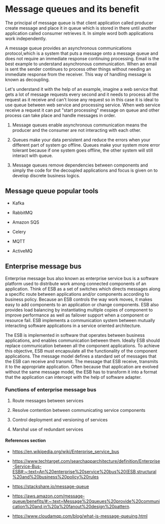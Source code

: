# Message queues and its benefit

The principal of message queue is that client application called producer create message and place it in queue which is stored in there until another application called consumer retrieves it. In simple word both applications work independently.

A message queue provides an asynchronous communications protocol,which is a system that puts a message onto a message queue and does not require an immediate response continuing processing. Email is the best example to understand asynchronous communication. When an email is sent the sender continues to process other things without needing an immediate response from the receiver. This way of handling message is known as decoupling.

Let's understand it with the help of an example, imagine a web service that gets a lot of message requests every second and it needs to process all the request as it receive and can't loose any request so in this case it is ideal to use queue between web service and processing service. When web service receive a request it can put "start processing" message on queue and other process can take place and handle messages in order.

1. Message queues enable asynchronous communication means the producer and the consumer are not interacting with each other.

2. Queues make your data persistent and reduce the errors when your different part of system go offline. Queues make your system more error tolerant because if one system goes offline, the other system will still interact with queue.

3. Message queues remove dependencies between components and simply the code for the decoupled applications and focus is given on to develop discrete business logics.

## Message queue popular tools

* Kafka

* RabbitMQ

* Amazon SQS

* Celery

* MQTT

* ActiveMQ

## Enterprise message bus

Enterprise message bus also known as enterprise service bus is a software platform used to distribute work among connected components of an application. Think of ESB as a set of switches which directs messages along a specific route between applications and/or components according to business policy. Because an ESB controls the way work moves, it makes easy to add components to an application or change components. ESB also provides load balancing by instantiating multiple copies of component to improve performance as well as failover support when a component or resource fail. ESB implements a communication system between mutually interacting software applications in a service oriented architecture.

The ESB is implemented in software that operates between business applications, and enables communication between them. Ideally ESB should replace communication between all the component applications. To achieve this objective, ESB must encapsulate all the functionality of the component applications. The message model defines a standard set of messages that the ESB can receive and transmit. The message that ESB receive, transmits it to the appropriate application. Often because that application are evolved without the same message model, the ESB has to transform it into a format that the application can intercept with the help of software adapter.

### Functions of enterprise message bus

1. Route messages between services

2. Resolve contention between communicating service components

3. Control deployment and versioning of services

4. Marshal use of redundant services

#### References section

* <https://en.wikipedia.org/wiki/Enterprise_service_bus>

* <https://www.techtarget.com/searchapparchitecture/definition/Enterprise-Service-Bus-ESB#:~:text=An%20enterprise%20service%20bus%20(ESB,structural%20and%20business%20policy%20rules>

* <https://stackshare.io/message-queue>

* <https://aws.amazon.com/message-queue/benefits/#:~:text=Message%20queues%20provide%20communication%20and,in%20a%20fanout%20design%20pattern>.

* <https://www.cloudamqp.com/blog/what-is-message-queuing.html>
